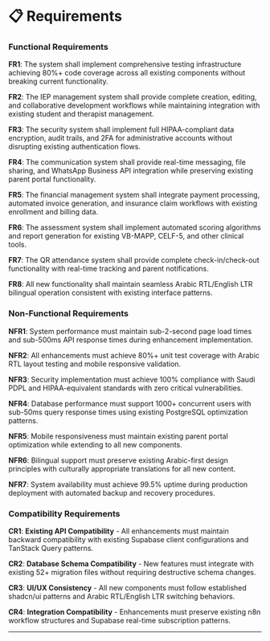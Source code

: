 # 📋 **Requirements**

### Functional Requirements

**FR1**: The system shall implement comprehensive testing infrastructure achieving 80%+ code coverage across all existing components without breaking current functionality.

**FR2**: The IEP management system shall provide complete creation, editing, and collaborative development workflows while maintaining integration with existing student and therapist management.

**FR3**: The security system shall implement full HIPAA-compliant data encryption, audit trails, and 2FA for administrative accounts without disrupting existing authentication flows.

**FR4**: The communication system shall provide real-time messaging, file sharing, and WhatsApp Business API integration while preserving existing parent portal functionality.

**FR5**: The financial management system shall integrate payment processing, automated invoice generation, and insurance claim workflows with existing enrollment and billing data.

**FR6**: The assessment system shall implement automated scoring algorithms and report generation for existing VB-MAPP, CELF-5, and other clinical tools.

**FR7**: The QR attendance system shall provide complete check-in/check-out functionality with real-time tracking and parent notifications.

**FR8**: All new functionality shall maintain seamless Arabic RTL/English LTR bilingual operation consistent with existing interface patterns.

### Non-Functional Requirements

**NFR1**: System performance must maintain sub-2-second page load times and sub-500ms API response times during enhancement implementation.

**NFR2**: All enhancements must achieve 80%+ unit test coverage with Arabic RTL layout testing and mobile responsive validation.

**NFR3**: Security implementation must achieve 100% compliance with Saudi PDPL and HIPAA-equivalent standards with zero critical vulnerabilities.

**NFR4**: Database performance must support 1000+ concurrent users with sub-50ms query response times using existing PostgreSQL optimization patterns.

**NFR5**: Mobile responsiveness must maintain existing parent portal optimization while extending to all new components.

**NFR6**: Bilingual support must preserve existing Arabic-first design principles with culturally appropriate translations for all new content.

**NFR7**: System availability must achieve 99.5% uptime during production deployment with automated backup and recovery procedures.

### Compatibility Requirements

**CR1**: **Existing API Compatibility** - All enhancements must maintain backward compatibility with existing Supabase client configurations and TanStack Query patterns.

**CR2**: **Database Schema Compatibility** - New features must integrate with existing 52+ migration files without requiring destructive schema changes.

**CR3**: **UI/UX Consistency** - All new components must follow established shadcn/ui patterns and Arabic RTL/English LTR switching behaviors.

**CR4**: **Integration Compatibility** - Enhancements must preserve existing n8n workflow structures and Supabase real-time subscription patterns.

---
